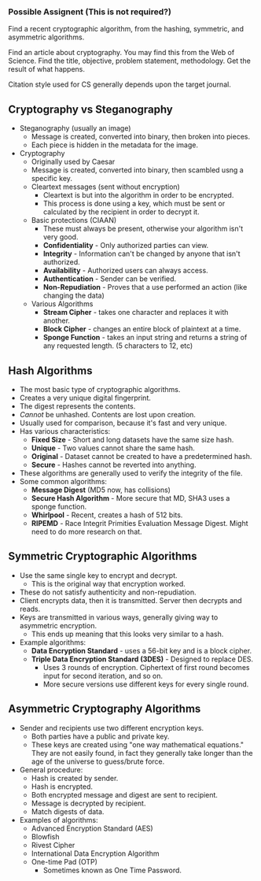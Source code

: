 ### Possible Assignent (This is not required?)
Find a recent cryptographic algorithm, from the hashing, symmetric, and asymmetric algorithms.

Find an article about cryptography. You may find this from the Web of Science. Find the title, objective, problem statement, methodology. Get the result of what happens.

Citation style used for CS generally depends upon the target journal.

## Cryptography vs Steganography
- Steganography (usually an image)
    - Message is created, converted into binary, then broken into pieces.
    - Each piece is hidden in the metadata for the image.
- Cryptography
    - Originally used by Caesar
    - Message is created, converted into binary, then scambled usng a specific key.
    - Cleartext messages (sent without encryption)
        - Cleartext is but into the algorithm in order to be encrypted.
        - This process is done using a key, which must be sent or calculated by the recipient in order to decrypt it.
    - Basic protections (CIAAN)
        - These must always be present, otherwise your algorithm isn't very good.
        - **Confidentiality** - Only authorized parties can view.
        - **Integrity** - Information can't be changed by anyone that isn't authorized.
        - **Availability** - Authorized users can always access.
        - **Authentication** - Sender can be verified.
        - **Non-Repudiation** - Proves that a use performed an action (like changing the data)
    - Various Algorithms
        - **Stream Cipher** - takes one character and replaces it with another.
        - **Block Cipher** - changes an entire block of plaintext at a time.
        - **Sponge Function** - takes an input string and returns a string of any requested length. (5 characters to 12, etc)

## Hash Algorithms
- The most basic type of cryptographic algorithms.
- Creates a very unique digital fingerprint.
- The digest represents the contents.
- *Cannot* be unhashed. Contents are lost upon creation.
- Usually used for comparison, because it's fast and very unique.
- Has various characteristics:
    - **Fixed Size** - Short and long datasets have the same size hash.
    - **Unique** - Two values cannot share the same hash.
    - **Original** - Dataset cannot be created to have a predetermined hash.
    - **Secure** - Hashes cannot be reverted into anything.
- These algorithms are generally used to verify the integrity of the file.
- Some common algorithms:
    - **Message Digest** (MD5 now, has collisions)
    - **Secure Hash Algorithm** - More secure that MD, SHA3 uses a sponge function.
    - **Whirlpool** - Recent, creates a hash of 512 bits.
    - **RIPEMD** - Race Integrit Primities Evaluation Message Digest. Might need to do more research on that.

## Symmetric Cryptographic Algorithms
- Use the same single key to encrypt and decrypt.
    - This is the original way that encryption worked.
- These do not satisfy authenticity and non-repudiation.
- Client encrypts data, then it is transmitted. Server then decrypts and reads.
- Keys are transmitted in various ways, generally giving way to asymmetric encryption.
    - This ends up meaning that this looks very similar to a hash.
- Example algorithms:
    - **Data Encryption Standard** - uses a 56-bit key and is a block cipher.
    - **Triple Data Encryption Standard (3DES)** - Designed to replace DES.
        - Uses 3 rounds of encryption. Ciphertext of first round becomes input for second iteration, and so on.
        - More secure versions use different keys for every single round.

## Asymmetric Cryptography Algorithms
- Sender and recipients use two different encryption keys.
    - Both parties have a public and private key.
    - These keys are created using "one way mathematical equations." They are not easily found, in fact they generally take longer than the age of the universe to guess/brute force.
- General procedure:
    - Hash is created by sender.
    - Hash is encrypted.
    - Both encrypted message and digest are sent to recipient.
    - Message is decrypted by recipient.
    - Match digests of data.
- Examples of algorithms:
    - Advanced Encryption Standard (AES)
    - Blowfish
    - Rivest Cipher
    - International Data Encryption Algorithm
    - One-time Pad (OTP)
        - Sometimes known as One Time Password.